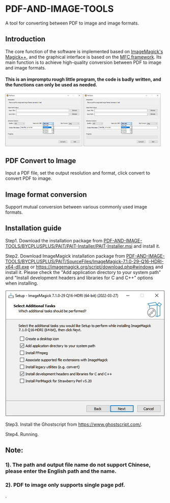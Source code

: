 # PDF-AND-IMAGE-TOOLS
A tool for converting between PDF to image and image formats.
## Introduction
The core function of the software is implemented based on [ImageMagick's Magick++](https://imagemagick.org/script/magick++.php), and the graphical interface is based on the [MFC framework](https://docs.microsoft.com/en-us/cpp/mfc/framework-mfc?view=msvc-170). Its main function is to achieve high-quality conversion between PDF to image and image formats.

#### This is an impromptu rough little program, the code is badly written, and the functions can only be used as needed.
<img src="Res/PAITools-Screenshot1.png" width="48%"> <img src = "Res/PAITools-Screenshot1.png" width = "48%">

## PDF Convert to Image
Input a PDF file, set the output resolution and format, click convert to convert PDF to image.

## Image format conversion
Support mutual conversion between various commonly used image formats.

## Installation guide
Step1. Download the installation package from [PDF-AND-IMAGE-TOOLS/BYCPLUSPLUS/PAIT/PAIT-Installer/PAIT-Installer.msi](https://github.com/Dot4diw/PDF-AND-IMAGE-TOOLS/blob/main/BYCPLUSPLUS/PAIT/PAIT-Installer/PAIT-Installer.msi) and install it.

Step2. Download ImageMagick installation package from [PDF-AND-IMAGE-TOOLS/BYCPLUSPLUS/PAIT/SourceFiles/ImageMagick-7.1.0-29-Q16-HDRI-x64-dll.exe](https://github.com/Dot4diw/PDF-AND-IMAGE-TOOLS/blob/main/BYCPLUSPLUS/PAIT/SourceFiles/ImageMagick-7.1.0-29-Q16-HDRI-x64-dll.exe) or https://imagemagick.org/script/download.php#windows and install it. Please check the "Add application directory to your system path" and "Install development headers and libraries for C and C++" options when installing.

![image](Res/ImageMagick-Install-Guide.jpg)

Step3. Install the Ghostscript from https://www.ghostscript.com/.

Step4. Running.

## Note: 
### 1). The path and output file name do not support Chinese, please enter the English path and the name.
### 2). PDF to image only supports single page pdf.
.
